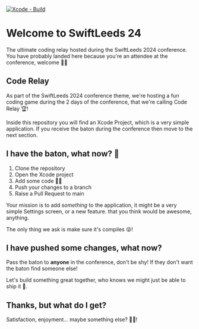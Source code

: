[![Xcode - Build](https://github.com/SwiftLeeds/code-relay/actions/workflows/xcode.yml/badge.svg?branch=main)](https://github.com/SwiftLeeds/code-relay/actions/workflows/xcode.yml)

# Welcome to SwiftLeeds 24

The ultimate coding relay hosted during the SwiftLeeds 2024 conference. You have probably landed here because you're an attendee at the conference, welcome 🙏🏼

## Code Relay

As part of the SwiftLeeds 2024 conference theme, we're hosting a fun coding game during the 2 days of the conference, that we're calling Code Relay 🏆!

Inside this repository you will find an Xcode Project, which is a very simple application. If you receive the baton during the conference then move to the next section.

## I have the baton, what now? 👀

1. Clone the repository
2. Open the Xcode project
3. Add some code 👩‍💻
4. Push your changes to a branch
5. Raise a Pull Request to main

Your mission is to add _something_ to the application, it might be a very simple Settings screen, or a new feature. that you think would be awesome, anything.

The only thing we ask is make sure it's compiles 😝!

## I have pushed some changes, what now?

Pass the baton to **anyone** in the conference, don't be shy! If they don't want the baton find someone else!

Let's build something great together, who knows we might just be able to ship it 🚢.

## Thanks, but what do I get?

Satisfaction, enjoyment... maybe something else? 🤟🏼!
